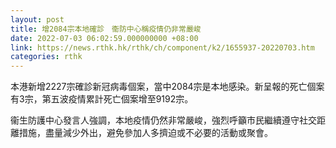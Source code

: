 ```yaml
---
layout: post
title: 增2084宗本地確診　衞防中心稱疫情仍非常嚴峻
date: 2022-07-03 06:02:59.000000000 +08:00
link: https://news.rthk.hk/rthk/ch/component/k2/1655937-20220703.htm
categories: rthk
---
```


本港新增2227宗確診新冠病毒個案，當中2084宗是本地感染。新呈報的死亡個案有3宗，第五波疫情累計死亡個案增至9192宗。

衞生防護中心發言人強調，本地疫情仍然非常嚴峻，強烈呼籲市民繼續遵守社交距離措施，盡量減少外出，避免參加人多擠迫或不必要的活動或聚會。
